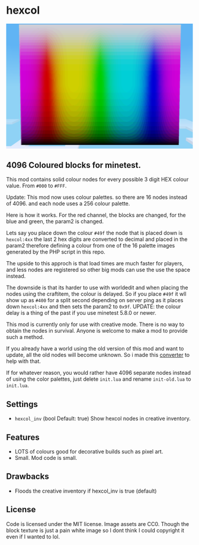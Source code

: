 # hexcol

![Mod Screenshot](screenshot.png)

## 4096 Coloured blocks for minetest.

This mod contains solid colour nodes for every possible 3 digit HEX colour value. From `#000` to `#FFF`.

Update: This mod now uses colour palettes. so there are 16 nodes instead of 4096.
and each node uses a 256 colour palette.

Here is how it works. For the red channel, the blocks are changed, for the blue and green, the param2 is changed.

Lets say you place down the colour `#49f` the node that is placed down is `hexcol:4xx` the last 2 hex digits are converted to decimal and placed in the param2 therefore defining a colour from one of the 16 palette images generated by the PHP script in this repo.

The upside to this approch is that load times are much faster for players, and less nodes are registered so other big mods can use the use the space instead. 

The downside is that its harder to use with worldedit and when placing the nodes using the craftitem, the colour is delayed. So if you place `#49f` it wll show up as `#400` for a split second depending on server ping as it places down `hexcol:4xx` and then sets the param2 to `0x9f`. UPDATE: the colour delay is a thing of the past if you use minetest 5.8.0 or newer.

This mod is currently only for use with creative mode. There is no way to obtain the nodes in survival. Anyone is welcome to make a mod to provide such a method.

If you already have a world using the old version of this mod and want to update, all the old nodes will become unknown. So i made this [converter](https://github.com/JasonTable/hexcol-colvert) to help with that.

If for whatever reason, you would rather have 4096 separate nodes instead of using the color palettes, just delete `init.lua` and rename `init-old.lua` to `init.lua`.

## Settings

* `hexcol_inv` (bool Default: true) Show hexcol nodes in creative inventory.

## Features

* LOTS of colours good for decorative builds such as pixel art.
* Small. Mod code is small.

## Drawbacks

* Floods the creative inventory if hexcol_inv is true (default)

## License

Code is licensed under the MIT license. Image assets are CC0. Though the block texture is just a pain white image so I dont think I could copyright it even if I wanted to lol.
